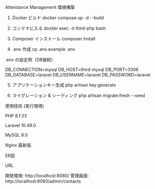 Attendance Management
環境構築

1. Docker ビルド
docker compose up -d --build

2. コンテナに入る
docker exec -it third-php bash

3. Composer インストール
composer install

4. .env 作成
cp .env.example .env


.env の設定例（DB接続）

DB_CONNECTION=mysql
DB_HOST=third-mysql
DB_PORT=3306
DB_DATABASE=laravel
DB_USERNAME=laravel
DB_PASSWORD=laravel

5. アプリケーションキー生成
php artisan key:generate

6. マイグレーション & シーディング
php artisan migrate:fresh --seed

使用技術 (実行環境)

PHP 8.1.33

Laravel 10.49.0

MySQL 8.0

Nginx 最新版

ER図

URL

開発環境: http://localhost:8080/
管理画面: http://localhost:8080/admin/contacts
